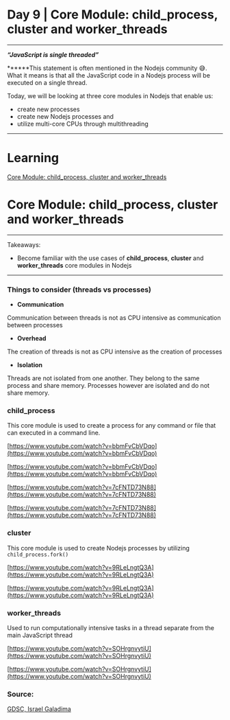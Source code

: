 # Day 9 | Core Module: child_process, cluster and worker_threads

---

***“JavaScript is single threaded”***

******This statement is often mentioned in the Nodejs community 😅. What it means is that all the JavaScript code in a Nodejs process will be executed on a single thread.

Today, we will be looking at three core modules in Nodejs that enable us: 

- create new processes
- create new Nodejs processes and
- utilize multi-core CPUs through multithreading

---

# Learning

[Core Module: child_process, cluster and worker_threads](https://www.notion.so/Core-Module-child_process-cluster-and-worker_threads-d7ffa7ec071e42a99e944a091bf8a02e)

# Core Module: child_process, cluster and worker_threads

---

Takeaways:

- Become familiar with the use cases of **child_process**, **cluster** and **worker_threads** core modules in Nodejs

---

### Things to consider (threads vs processes)

- **Communication**

Communication between threads is not as CPU intensive as communication between processes

- **Overhead**

The creation of threads is not as CPU intensive as the creation of processes 

- **Isolation**

Threads are not isolated from one another. They belong to the same process and share memory. Processes however are isolated and do not share memory.

### child_process

This core module is used to create a process for any command or file that can executed in a command line.

[https://www.youtube.com/watch?v=bbmFvCbVDqo](https://www.youtube.com/watch?v=bbmFvCbVDqo)

[https://www.youtube.com/watch?v=bbmFvCbVDqo](https://www.youtube.com/watch?v=bbmFvCbVDqo)

[https://www.youtube.com/watch?v=7cFNTD73N88](https://www.youtube.com/watch?v=7cFNTD73N88)

[https://www.youtube.com/watch?v=7cFNTD73N88](https://www.youtube.com/watch?v=7cFNTD73N88)

### cluster

This core module is used to create Nodejs processes by utilizing `child_process.fork()`

[https://www.youtube.com/watch?v=9RLeLngtQ3A](https://www.youtube.com/watch?v=9RLeLngtQ3A)

[https://www.youtube.com/watch?v=9RLeLngtQ3A](https://www.youtube.com/watch?v=9RLeLngtQ3A)

### worker_threads

Used to run computationally intensive tasks in a thread separate from the main JavaScript thread

[https://www.youtube.com/watch?v=SOHrgnvytiU](https://www.youtube.com/watch?v=SOHrgnvytiU)

[https://www.youtube.com/watch?v=SOHrgnvytiU](https://www.youtube.com/watch?v=SOHrgnvytiU)

### Source:

[GDSC, Israel Galadima](https://israelgaladima.notion.site/Day-2-JavaScript-Refresher-96ecdd77ddb3462ba90ea6f7c83af90b)